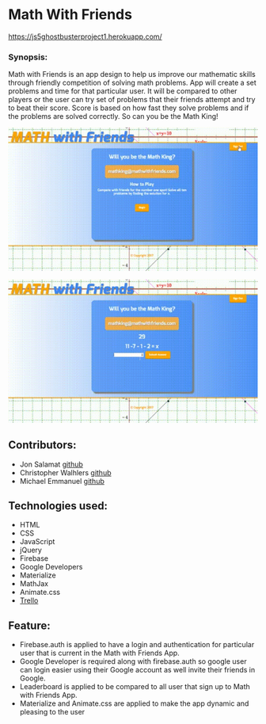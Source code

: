 # Math With Friends
https://js5ghostbusterproject1.herokuapp.com/
### Synopsis:
Math with Friends is an app design to help us improve our mathematic skills through friendly competition of solving math problems. 
App will create a set problems and time for that particular user. 
It will be compared to other players or the user can try set of problems that their friends attempt and try to beat their score.
Score is based on how fast they solve problems and if the problems are solved correctly. So can you be the Math King!

![Math With Friends Login](/assets/images/mathdemoAImgur.gif "Login and authetication")

![Math With Friends Game](/assets/images/mathdemoBImgur.gif "Game Play")

## Contributors:
+ Jon Salamat [github](https://github.com/jsalamat)
+ Christopher Walhlers [github](https://github.com/cwahlers)
+ Michael Emmanuel [github](https://github.com/mike092235)

## Technologies used:
+ HTML
+ CSS
+ JavaScript
+ jQuery
+ Firebase
+ Google Developers
+ Materialize
+ MathJax
+ Animate.css
+ [Trello](https://trello.com/b/afMd9uru/ghostbuster-group-project-1)

## Feature:
+ Firebase.auth  is applied to have a login and authentication for particular user that is current in the Math with Friends App.
+ Google Developer is required along with firebase.auth so google user can login easier using their Google account as well invite their friends in Google.
+ Leaderboard is applied to be compared to all user that sign up to Math with Friends App.
+ Materialize and Animate.css are applied to make the app dynamic and pleasing to the user